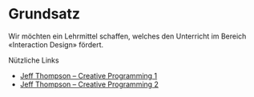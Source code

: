# Grundsatz
Wir möchten ein Lehrmittel schaffen, welches den Unterricht im Bereich «Interaction Design» fördert.


Nützliche Links
* [Jeff Thompson – Creative Programming 1](https://github.com/jeffThompson/CreativeProgramming1)
* [Jeff Thompson – Creative Programming 2](https://github.com/jeffThompson/CreativeProgramming2)
